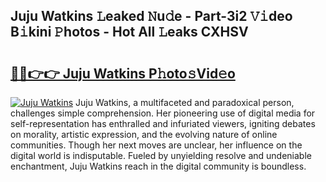 ## Juju Watkins 𝙻eaked 𝙽u𝚍e - Part-3i2 𝚅𝚒deo B𝚒kini 𝙿hotos - Hot All 𝙻eaks CXHSV

# <h2><a href="http://ld24t9.urlbe.top/?page=Juju+Watkins">🔗🔗👉👉 Juju Watkins P𝚑oto𝚜Vid𝚎o</a></h2>

[![Juju Watkins](https://i.imgur.com/eBuTRDB.gif)](http://ld24t9.urlbe.top/?page=Juju+Watkins)
Juju Watkins, a multifaceted and paradoxical person, challenges simple comprehension. Her pioneering use of digital media for self-representation has enthralled and infuriated viewers, igniting debates on morality, artistic expression, and the evolving nature of online communities. Though her next moves are unclear, her influence on the digital world is indisputable. Fueled by unyielding resolve and undeniable enchantment, Juju Watkins reach in the digital community is boundless.
